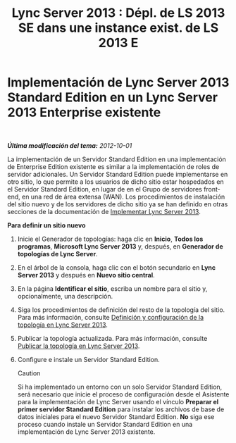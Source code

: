 ﻿---
title: "Lync Server 2013 : Dépl. de LS 2013 SE dans une instance exist. de LS 2013 E"
TOCTitle: Implementación de Lync Server 2013 Standard Edition en un Lync Server 2013 Enterprise existente
ms:assetid: 05ea128d-6c94-49b3-b28b-477367196425
ms:mtpsurl: https://technet.microsoft.com/es-es/library/Gg398112(v=OCS.15)
ms:contentKeyID: 48274312
ms.date: 01/07/2017
mtps_version: v=OCS.15
ms.translationtype: HT
---

# Implementación de Lync Server 2013 Standard Edition en un Lync Server 2013 Enterprise existente

 

_**Última modificación del tema:** 2012-10-01_

La implementación de un Servidor Standard Edition en una implementación de Enterprise Edition existente es similar a la implementación de roles de servidor adicionales. Un Servidor Standard Edition puede implementarse en otro sitio, lo que permite a los usuarios de dicho sitio estar hospedados en el Servidor Standard Edition, en lugar de en el Grupo de servidores front-end, en una red de área extensa (WAN). Los procedimientos de instalación del sitio nuevo y de los servidores de dicho sitio ya se han definido en otras secciones de la documentación de [Implementar Lync Server 2013](lync-server-2013-deploying-lync-server.md).

**Para definir un sitio nuevo**

1.  Inicie el Generador de topologías: haga clic en **Inicio**, **Todos los programas**, **Microsoft Lync Server 2013** y, después, en **Generador de topologías de Lync Server**.

2.  En el árbol de la consola, haga clic con el botón secundario en **Lync Server 2013** y después en **Nuevo sitio central**.

3.  En la página **Identificar el sitio**, escriba un nombre para el sitio y, opcionalmente, una descripción.

4.  Siga los procedimientos de definición del resto de la topología del sitio. Para más información, consulte [Definición y configuración de la topología en Lync Server 2013](lync-server-2013-defining-and-configuring-the-topology.md).

5.  Publicar la topología actualizada. Para más información, consulte [Publicar la topología en Lync Server 2013](lync-server-2013-publish-the-topology.md).

6.  Configure e instale un Servidor Standard Edition.
    
    > [!CAUTION]  
    > Si ha implementado un entorno con un solo Servidor Standard Edition, será necesario que inicie el proceso de configuración desde el Asistente para la implementación de Lync Server usando el vínculo <strong>Preparar el primer servidor Standard Edition</strong> para instalar los archivos de base de datos iniciales para el nuevo Servidor Standard Edition. <strong>No</strong> siga ese proceso cuando instale un Servidor Standard Edition en una implementación de Lync Server 2013 existente.
    

